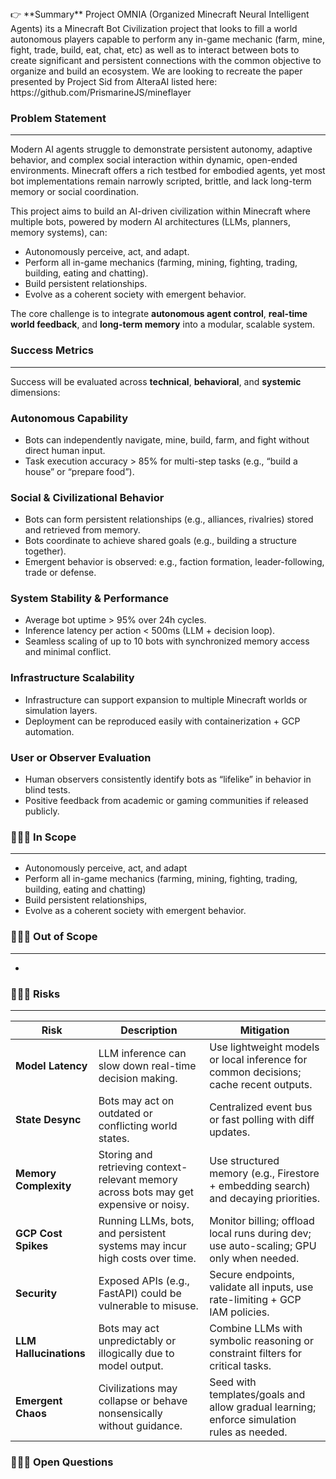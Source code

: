 <aside>
👉 **Summary**
Project OMNIA (Organized Minecraft Neural Intelligent Agents) its a Minecraft Bot Civilization project that looks to fill a world autonomous players capable to perform any in-game mechanic (farm, mine, fight, trade, build, eat, chat, etc) as well as to interact between bots to create significant and persistent connections with the common objective to organize and build an ecosystem.
We are looking to recreate the paper presented by Project Sid from AlteraAI listed here: https://github.com/PrismarineJS/mineflayer
</aside>

### Problem Statement

---

Modern AI agents struggle to demonstrate persistent autonomy, adaptive behavior, and complex social interaction within dynamic, open-ended environments. Minecraft offers a rich testbed for embodied agents, yet most bot implementations remain narrowly scripted, brittle, and lack long-term memory or social coordination.

This project aims to build an AI-driven civilization within Minecraft where multiple bots, powered by modern AI architectures (LLMs, planners, memory systems), can:

- Autonomously perceive, act, and adapt.
- Perform all in-game mechanics (farming, mining, fighting, trading, building, eating and chatting).
- Build persistent relationships.
- Evolve as a coherent society with emergent behavior.

The core challenge is to integrate **autonomous agent control**, **real-time world feedback**, and **long-term memory** into a modular, scalable system.

### Success Metrics

---

Success will be evaluated across **technical**, **behavioral**, and **systemic** dimensions:

### **Autonomous Capability**

- Bots can independently navigate, mine, build, farm, and fight without direct human input.
- Task execution accuracy > 85% for multi-step tasks (e.g., “build a house” or “prepare food”).

### **Social & Civilizational Behavior**

- Bots can form persistent relationships (e.g., alliances, rivalries) stored and retrieved from memory.
- Bots coordinate to achieve shared goals (e.g., building a structure together).
- Emergent behavior is observed: e.g., faction formation, leader-following, trade or defense.

### **System Stability & Performance**

- Average bot uptime > 95% over 24h cycles.
- Inference latency per action < 500ms (LLM + decision loop).
- Seamless scaling of up to 10 bots with synchronized memory access and minimal conflict.

### **Infrastructure Scalability**

- Infrastructure can support expansion to multiple Minecraft worlds or simulation layers.
- Deployment can be reproduced easily with containerization + GCP automation.

### **User or Observer Evaluation**

- Human observers consistently identify bots as “lifelike” in behavior in blind tests.
- Positive feedback from academic or gaming communities if released publicly.

### 💁🏼‍♀️ In Scope

---

- Autonomously perceive, act, and adapt
- Perform all in-game mechanics (farming, mining, fighting, trading, building, eating and chatting)
- Build persistent relationships,
- Evolve as a coherent society with emergent behavior.

### 🙅🏼‍♂️ Out of Scope

---

- 

### 🤦🏼‍♀️ Risks

---

| Risk | Description | Mitigation |
| --- | --- | --- |
| **Model Latency** | LLM inference can slow down real-time decision making. | Use lightweight models or local inference for common decisions; cache recent outputs. |
| **State Desync** | Bots may act on outdated or conflicting world states. | Centralized event bus or fast polling with diff updates. |
| **Memory Complexity** | Storing and retrieving context-relevant memory across bots may get expensive or noisy. | Use structured memory (e.g., Firestore + embedding search) and decaying priorities. |
| **GCP Cost Spikes** | Running LLMs, bots, and persistent systems may incur high costs over time. | Monitor billing; offload local runs during dev; use auto-scaling; GPU only when needed. |
| **Security** | Exposed APIs (e.g., FastAPI) could be vulnerable to misuse. | Secure endpoints, validate all inputs, use rate-limiting + GCP IAM policies. |
| **LLM Hallucinations** | Bots may act unpredictably or illogically due to model output. | Combine LLMs with symbolic reasoning or constraint filters for critical tasks. |
| **Emergent Chaos** | Civilizations may collapse or behave nonsensically without guidance. | Seed with templates/goals and allow gradual learning; enforce simulation rules as needed. |

### 🤷🏼‍♂️ Open Questions